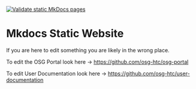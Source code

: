 [![Validate static MkDocs pages](https://github.com/osg-htc/osg-portal-documentation/actions/workflows/validate-mkdocs.yml/badge.svg)](https://github.com/osg-htc/osg-portal-documentation/actions/workflows/validate-mkdocs.yml)

# Mkdocs Static Website 

If you are here to edit something you are likely in the wrong place. 

To edit the OSG Portal look here -> https://github.com/osg-htc/osg-portal

To edit User Documentation look here -> https://github.com/osg-htc/user-documentation
